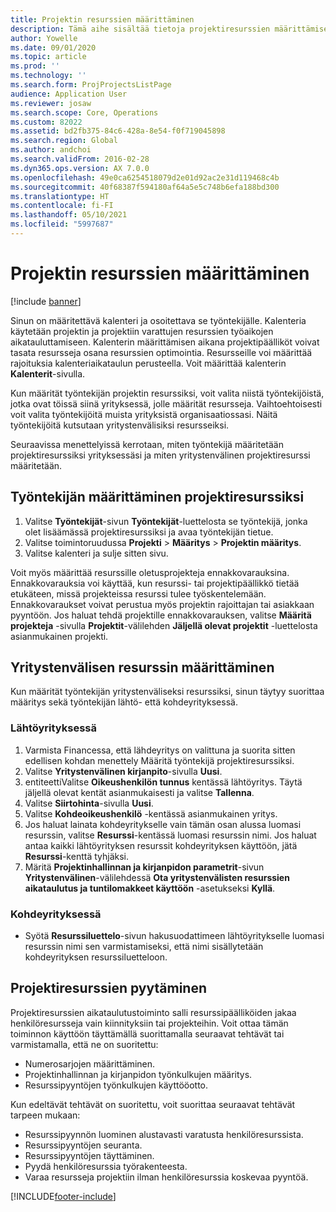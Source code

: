 ```yaml
---
title: Projektin resurssien määrittäminen
description: Tämä aihe sisältää tietoja projektiresurssien määrittämisestä tai pyytämisestä.
author: Yowelle
ms.date: 09/01/2020
ms.topic: article
ms.prod: ''
ms.technology: ''
ms.search.form: ProjProjectsListPage
audience: Application User
ms.reviewer: josaw
ms.search.scope: Core, Operations
ms.custom: 82022
ms.assetid: bd2fb375-84c6-428a-8e54-f0f719045898
ms.search.region: Global
ms.author: andchoi
ms.search.validFrom: 2016-02-28
ms.dyn365.ops.version: AX 7.0.0
ms.openlocfilehash: 49e0ca6254518079d2e01d92ac2e31d119468c4b
ms.sourcegitcommit: 40f68387f594180af64a5e5c748b6efa188bd300
ms.translationtype: HT
ms.contentlocale: fi-FI
ms.lasthandoff: 05/10/2021
ms.locfileid: "5997687"
---
```

# <a name="set-up-project-resources"></a>Projektin resurssien määrittäminen

[!include [banner](../includes/banner.md)]

Sinun on määritettävä kalenteri ja osoitettava se työntekijälle. Kalenteria käytetään projektin ja projektiin varattujen resurssien työaikojen aikatauluttamiseen. Kalenterin määrittämisen aikana projektipäälliköt voivat tasata resursseja osana resurssien optimointia. Resursseille voi määrittää rajoituksia kalenteriaikataulun perusteella. Voit määrittää kalenterin **Kalenterit**-sivulla.

Kun määrität työntekijän projektin resurssiksi, voit valita niistä työntekijöistä, jotka ovat töissä siinä yrityksessä, jolle määrität resursseja. Vaihtoehtoisesti voit valita työntekijöitä muista yrityksistä organisaatiossasi. Näitä työntekijöitä kutsutaan yritystenvälisiksi resursseiksi.

Seuraavissa menettelyissä kerrotaan, miten työntekijä määritetään projektiresurssiksi yrityksessäsi ja miten yritystenvälinen projektiresurssi määritetään.

## <a name="set-up-a-worker-as-a-project-resource"></a>Työntekijän määrittäminen projektiresurssiksi

1. Valitse **Työntekijät**-sivun **Työntekijät**-luettelosta se työntekijä, jonka olet lisäämässä projektiresurssiksi ja avaa työntekijän tietue.
2. Valitse toimintoruudussa **Projekti** &gt; **Määritys** &gt; **Projektin määritys**.
3. Valitse kalenteri ja sulje sitten sivu.

Voit myös määrittää resurssille oletusprojekteja ennakkovarauksina. Ennakkovarauksia voi käyttää, kun resurssi- tai projektipäällikkö tietää etukäteen, missä projekteissa resurssi tulee työskentelemään. Ennakkovaraukset voivat perustua myös projektin rajoittajan tai asiakkaan pyyntöön. Jos haluat tehdä projektille ennakkovarauksen, valitse **Määritä projekteja** -sivulla **Projektit**-välilehden **Jäljellä olevat projektit** -luettelosta asianmukainen projekti.

## <a name="set-up-an-intercompany-resource"></a>Yritystenvälisen resurssin määrittäminen

Kun määrität työntekijän yritystenväliseksi resurssiksi, sinun täytyy suorittaa määritys sekä työntekijän lähtö- että kohdeyrityksessä.

### <a name="in-the-lending-company"></a>Lähtöyrityksessä

1. Varmista Financessa, että lähdeyritys on valittuna ja suorita sitten edellisen kohdan menettely Määritä työntekijä projektiresurssiksi.
2. Valitse **Yritystenvälinen kirjanpito**-sivulla **Uusi**.
3. entiteettiValitse **Oikeushenkilön tunnus** kentässä lähtöyritys. Täytä jäljellä olevat kentät asianmukaisesti ja valitse **Tallenna**.
4. Valitse **Siirtohinta**-sivulla **Uusi**.
5. Valitse **Kohdeoikeushenkilö** -kentässä asianmukainen yritys.
6. Jos haluat lainata kohdeyritykselle vain tämän osan alussa luomasi resurssin, valitse **Resurssi**-kentässä luomasi resurssin nimi. Jos haluat antaa kaikki lähtöyrityksen resurssit kohdeyrityksen käyttöön, jätä **Resurssi**-kenttä tyhjäksi.
7. Märitä **Projektinhallinnan ja kirjanpidon parametrit**-sivun **Yritystenvälinen**-välilehdessä **Ota yritystenvälisten resurssien aikataulutus ja tuntilomakkeet käyttöön** -asetukseksi **Kyllä**.

### <a name="in-the-borrowing-company"></a>Kohdeyrityksessä

- Syötä **Resurssiluettelo**-sivun hakusuodattimeen lähtöyritykselle luomasi resurssin nimi sen varmistamiseksi, että nimi sisällytetään kohdeyrityksen resurssiluetteloon.

## <a name="request-project-resources"></a>Projektiresurssien pyytäminen
Projektiresurssien aikataulutustoiminto salli resurssipäälliköiden jakaa henkilöresursseja vain kiinnityksiin tai projekteihin. Voit ottaa tämän toiminnon käyttöön täyttämällä suorittamalla seuraavat tehtävät tai varmistamalla, että ne on suoritettu:

- Numerosarjojen määrittäminen.
- Projektinhallinnan ja kirjanpidon työnkulkujen määritys.
- Resurssipyyntöjen työnkulkujen käyttööotto.

Kun edeltävät tehtävät on suoritettu, voit suorittaa seuraavat tehtävät tarpeen mukaan:

- Resurssipyynnön luominen alustavasti varatusta henkilöresurssista.
- Resurssipyyntöjen seuranta.
- Resurssipyyntöjen täyttäminen.
- Pyydä henkilöresurssia työrakenteesta.
- Varaa resursseja projektiin ilman henkilöresurssia koskevaa pyyntöä.


[!INCLUDE[footer-include](../includes/footer-banner.md)]